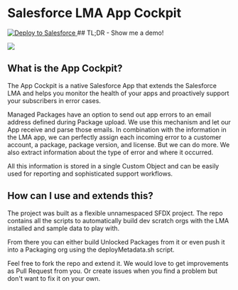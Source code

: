 # Salesforce LMA App Cockpit 
<a href="https://githubsfdeploy.herokuapp.com">
  <img alt="Deploy to Salesforce"
       src="https://raw.githubusercontent.com/afawcett/githubsfdeploy/master/deploy.png">
</a>
## TL;DR - Show me a demo!

[![](http://img.youtube.com/vi/GTy0Lr19z34/0.jpg)](http://www.youtube.com/watch?v=GTy0Lr19z34 "")

## What is the App Cockpit?

The App Cockpit is a native Salesforce App that extends the Salesforce LMA and helps you monitor the health of your apps and proactively support your subscribers in error cases.

Managed Packages have an option to send out app errors to an email address defined during Package upload. We use this mechanism and let our App receive and parse those emails. In combination with the information in the LMA app, we can perfectly assign each incoming error to a customer account, a package, package version, and license. But we can do more. We also extract information about the type of error and where it occurred.

All this information is stored in a single Custom Object and can be easily used for reporting and sophisticated support workflows.

## How can I use and extends this?

The project was built as a flexible unnamespaced SFDX project. The repo contains all the scripts to automatically build dev scratch orgs with the LMA installed and sample data to play with.

From there you can either build Unlocked Packages from it or even push it into a Packaging org using the deployMetadata.sh script.

Feel free to fork the repo and extend it. We would love to get improvements as Pull Request from you. Or create issues when you find a problem but don't want to fix it on your own.
